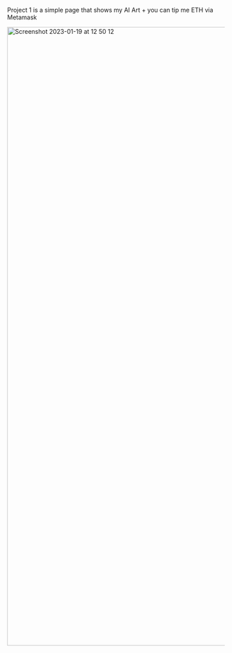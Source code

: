 Project 1 is a simple page that shows my AI Art + you can tip me ETH via Metamask

<img width="1434" alt="Screenshot 2023-01-19 at 12 50 12" src="https://user-images.githubusercontent.com/115720618/213358110-0ebe87a4-c529-4a47-aa58-d647d079d443.png">
